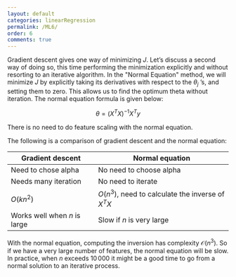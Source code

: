 ```yaml
---
layout: default
categories: linearRegression
permalink: /ML6/
order: 6
comments: true
---
```


Gradient descent gives one way of minimizing $J$. Let’s discuss a second way of doing so, this time performing the minimization explicitly and without resorting to an iterative algorithm. In the "Normal Equation" method, we will minimize $J$ by explicitly taking its derivatives with respect to the $\theta_j$ ’s, and setting them to zero. This allows us to find the optimum theta without iteration. The normal equation formula is given below: 

$$
\theta = (X^T X)^{-1}X^T y
$$


There is no need to do feature scaling with the normal equation.

The following is a comparison of gradient descent and the normal equation:

| Gradient descent             | Normal equation                                   |
|------------------------------|---------------------------------------------------|
| Need to chose alpha          | No need to choose alpha                           |
| Needs many iteration         | No need to iterate                                |
| $O(kn^2)$                    | $O(n^3)$, need to calculate the inverse of $X^TX$ |
| Works well when $n$ is large | Slow if $n$ is very large                         |

With the normal equation, computing the inversion has complexity $\mathcal{O}(n^3)$. So if we have a very large number of features, the normal equation will be slow. In practice, when $n$ exceeds $10\,000$ it might be a good time to go from a normal solution to an iterative process.
